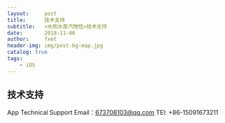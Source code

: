 ```yaml
---
layout:     post
title:      技术支持
subtitle:   <水和水蒸汽物性>技术支持
date:       2018-11-06
author:     fxet
header-img: img/post-bg-map.jpg
catalog: true
tags:
    - iOS
---
```


## 技术支持


App Technical Support 
Email：673708103@qq.com 
TEl: +86-15091673211
